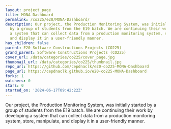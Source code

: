 ```yaml
---
layout: project_page
title: MONA Dashboard
permalink: /co225/e20/MONA-Dashboard/
description: Our project, the Production Monitoring System, was initially started
  by a group of students from the E19 batch. We are continuing their work by  developing
  a system that can collect data from a production monitoring system, store, manipulate,
  and display it in a user-friendly manner.
has_children: false
parent: E20 Software Constructions Projects (CO225)
grand_parent: Software Constructions Projects (CO225)
cover_url: /data/categories/co225/cover_page.jpg
thumbnail_url: /data/categories/co225/thumbnail.jpg
repo_url: https://github.com/cepdnaclk/e20-co225-MONA-Dashboard
page_url: https://cepdnaclk.github.io/e20-co225-MONA-Dashboard
forks: 1
watchers: 0
stars: 0
started_on: '2024-06-17T09:42:22Z'
---
```


Our project, the Production Monitoring System, was initially started by a group of students from the E19 batch. We are continuing their work by  developing a system that can collect data from a production monitoring system, store, manipulate, and display it in a user-friendly manner.